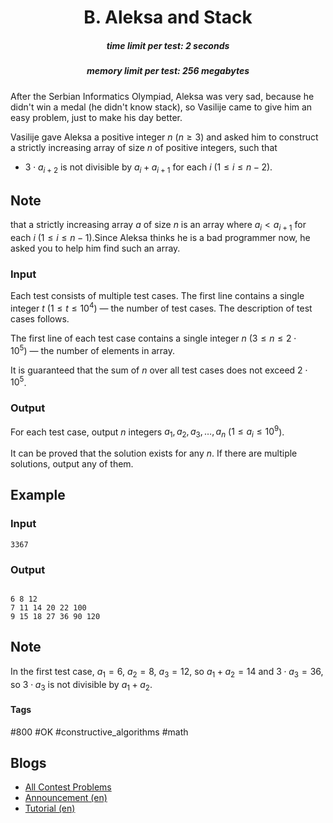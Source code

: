 <h1 style='text-align: center;'> B. Aleksa and Stack</h1>

<h5 style='text-align: center;'>time limit per test: 2 seconds</h5>
<h5 style='text-align: center;'>memory limit per test: 256 megabytes</h5>

After the Serbian Informatics Olympiad, Aleksa was very sad, because he didn't win a medal (he didn't know stack), so Vasilije came to give him an easy problem, just to make his day better.

Vasilije gave Aleksa a positive integer $n$ ($n \ge 3$) and asked him to construct a strictly increasing array of size $n$ of positive integers, such that 

* $3\cdot a_{i+2}$ is not divisible by $a_i+a_{i+1}$ for each $i$ ($1\le i \le n-2$).

 
## Note

 that a strictly increasing array $a$ of size $n$ is an array where $a_i < a_{i+1}$ for each $i$ ($1 \le i \le n-1$).Since Aleksa thinks he is a bad programmer now, he asked you to help him find such an array.

### Input

Each test consists of multiple test cases. The first line contains a single integer $t$ ($1 \le t \le 10^4$) — the number of test cases. The description of test cases follows.

The first line of each test case contains a single integer $n$ ($3 \le n \le 2 \cdot 10^5$) — the number of elements in array.

It is guaranteed that the sum of $n$ over all test cases does not exceed $2 \cdot 10^5$.

### Output

For each test case, output $n$ integers $a_1, a_2, a_3, \dots, a_n$ ($1 \le a_i \le 10^9$).

It can be proved that the solution exists for any $n$. If there are multiple solutions, output any of them.

## Example

### Input


```text
3367
```
### Output

```text

6 8 12
7 11 14 20 22 100
9 15 18 27 36 90 120
```
## Note

In the first test case, $a_1=6$, $a_2=8$, $a_3=12$, so $a_1+a_2=14$ and $3 \cdot a_3=36$, so $3 \cdot a_3$ is not divisible by $a_1+a_2$.



#### Tags 

#800 #OK #constructive_algorithms #math 

## Blogs
- [All Contest Problems](../Codeforces_Round_900_(Div._3).md)
- [Announcement (en)](../blogs/Announcement_(en).md)
- [Tutorial (en)](../blogs/Tutorial_(en).md)
